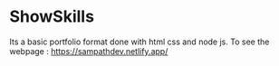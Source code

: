 # ShowSkills

Its a basic portfolio format done with html css and node js.
To see the webpage : https://sampathdev.netlify.app/
